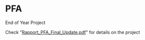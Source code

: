 # PFA
End of Year Project

Check "[Rapport_PFA_Final_Update.pdf](https://github.com/SalmaG98/PFA/blob/master/Rapport_PFA_Final_Update.pdf)" for details on the project
